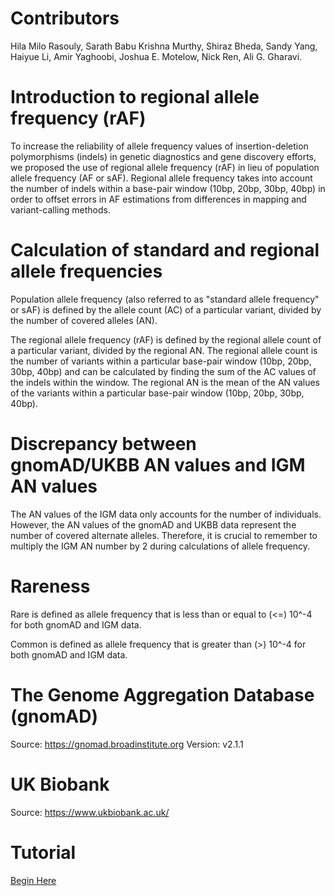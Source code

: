 # Contributors
Hila Milo Rasouly, Sarath Babu Krishna Murthy, Shiraz Bheda, Sandy Yang, Haiyue Li, Amir Yaghoobi, Joshua E. Motelow, Nick Ren, Ali G. Gharavi.

# Introduction to regional allele frequency (rAF)
To increase the reliability of allele frequency values of insertion-deletion polymorphisms (indels) in genetic diagnostics and gene discovery efforts, we proposed the use of regional allele frequency (rAF) in lieu of population allele frequency (AF or sAF). Regional allele frequency takes into account the number of indels within a base-pair window (10bp, 20bp, 30bp, 40bp) in order to offset errors in AF estimations from differences in mapping and variant-calling methods. 

# Calculation of standard and regional allele frequencies
Population allele frequency (also referred to as "standard allele frequency" or sAF) is defined by the allele count (AC) of a particular variant, divided by the number of covered alleles (AN). 

The regional allele frequency (rAF) is defined by the regional allele count of a particular variant, divided by the regional AN. The regional allele count is the number of variants within a particular base-pair window (10bp, 20bp, 30bp, 40bp) and can be calculated by finding the sum of the AC values of the indels within the window. The regional AN is the mean of the AN values of the variants within a particular base-pair window (10bp, 20bp, 30bp, 40bp).

# Discrepancy between gnomAD/UKBB AN values and IGM AN values
The AN values of the IGM data only accounts for the number of individuals. However, the AN values of the gnomAD and UKBB data represent the number of covered alternate alleles. Therefore, it is crucial to remember to multiply the IGM AN number by 2 during calculations of allele frequency. 

# Rareness
Rare is defined as allele frequency that is less than or equal to (<=) 10^-4 for both gnomAD and IGM data. 

Common is defined as allele frequency that is greater than (>) 10^-4 for both gnomAD and IGM data. 

# The Genome Aggregation Database (gnomAD)
Source: https://gnomad.broadinstitute.org
Version: v2.1.1

# UK Biobank
Source: https://www.ukbiobank.ac.uk/

# Tutorial 
<a href="https://github.com/ColumbiaCPMG/RegionalAlleleFrequency/blob/main/tutorial.md" target="_blank">Begin Here</a>
